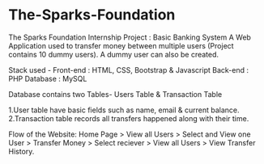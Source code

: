 # The-Sparks-Foundation
The Sparks Foundation Internship Project : Basic Banking System
A Web Application used to transfer money between multiple users (Project contains 10 dummy users). A dummy user can also be created.

Stack used - Front-end : HTML, CSS, Bootstrap & Javascript Back-end : PHP Database : MySQL

Database contains two Tables- Users Table & Transaction Table

1.User table have basic fields such as name, email & current balance.
2.Transaction table records all transfers happened along with their time.

Flow of the Website: Home Page > View all Users > Select and View one User > Transfer Money > Select reciever > View all Users > View Transfer History.
